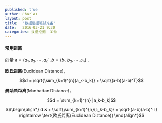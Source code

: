 ```yaml
---
published: true
author: Charles
layout: post
title:  "数据挖掘笔试准备"
date:   2016-03-21 9:30
categories: 数据挖掘  工作
---
```


#### 常用距离
向量 $a = (a_1,a_2,\cdots,a_n),b = (b_1,b_2,\cdots,b_n)$ .

**欧氏距离**(Euclidean Distance),

$$d = \sqrt{\sum_{k=1}^{n}(a_k-b_k)} = \sqrt{(a-b)(a-b)^T}$$

**曼哈顿距离**(Manhattan Distance)，

$$d = \sum_{k=1}^{n} |a_k-b_k|$$

$$\begin{align*}
d & = \sqrt{\sum_{k=1}^{n}(a_k-b_k)} = \sqrt{(a-b)(a-b)^T} \rightarrow \text{欧氏距离(Euclidean Distance)}
\end{align*}$$
